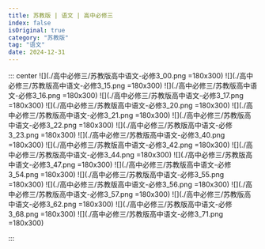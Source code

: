 ```yaml
---
title: 苏教版 | 语文 | 高中必修三
index: false
isOriginal: true
category: "苏教版"
tag: "语文"
date: 2024-12-31
---
```


::: center
![](./高中必修三/苏教版高中语文-必修3_00.png =180x300)
![](./高中必修三/苏教版高中语文-必修3_15.png =180x300)
![](./高中必修三/苏教版高中语文-必修3_16.png =180x300)
![](./高中必修三/苏教版高中语文-必修3_17.png =180x300)
![](./高中必修三/苏教版高中语文-必修3_20.png =180x300)
![](./高中必修三/苏教版高中语文-必修3_21.png =180x300)
![](./高中必修三/苏教版高中语文-必修3_22.png =180x300)
![](./高中必修三/苏教版高中语文-必修3_23.png =180x300)
![](./高中必修三/苏教版高中语文-必修3_40.png =180x300)
![](./高中必修三/苏教版高中语文-必修3_42.png =180x300)
![](./高中必修三/苏教版高中语文-必修3_44.png =180x300)
![](./高中必修三/苏教版高中语文-必修3_47.png =180x300)
![](./高中必修三/苏教版高中语文-必修3_54.png =180x300)
![](./高中必修三/苏教版高中语文-必修3_55.png =180x300)
![](./高中必修三/苏教版高中语文-必修3_56.png =180x300)
![](./高中必修三/苏教版高中语文-必修3_57.png =180x300)
![](./高中必修三/苏教版高中语文-必修3_62.png =180x300)
![](./高中必修三/苏教版高中语文-必修3_68.png =180x300)
![](./高中必修三/苏教版高中语文-必修3_71.png =180x300)

:::
